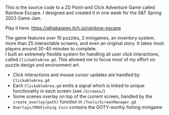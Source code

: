 This is the source code to a 2D Point-and Click Adventure Game called Rainbow Escape. I designed and created it in one week for the S&T Spring 2023 Game Jam.

Play it here: https://athakaspen.itch.io/rainbow-escape

The game features over 10 puzzles, 2 minigames, an inventory system, more than 25 interactable screens, and even an original story. It takes most players around 30-40 minutes to complete.  
I built an extremely flexible system for handling all user click interactions, called `ClickableArea.gd`. This allowed me to focus most of my effort on puzzle design and environment art.


- Click interactions and mouse cursor updates are handled by `ClickableArea.gd`
- Each `ClickableArea.gd` emits a signal which is linked to unique functionality in each screen (see `/Screens/`)
- Some scenes overlay on top of the current screen, handled by the `create_overlay(path)` function in `/Tools/ScreenManager.gd`
- `Overlays/PROFishing.tscn` contains the GOTY-worthy fishing minigame
